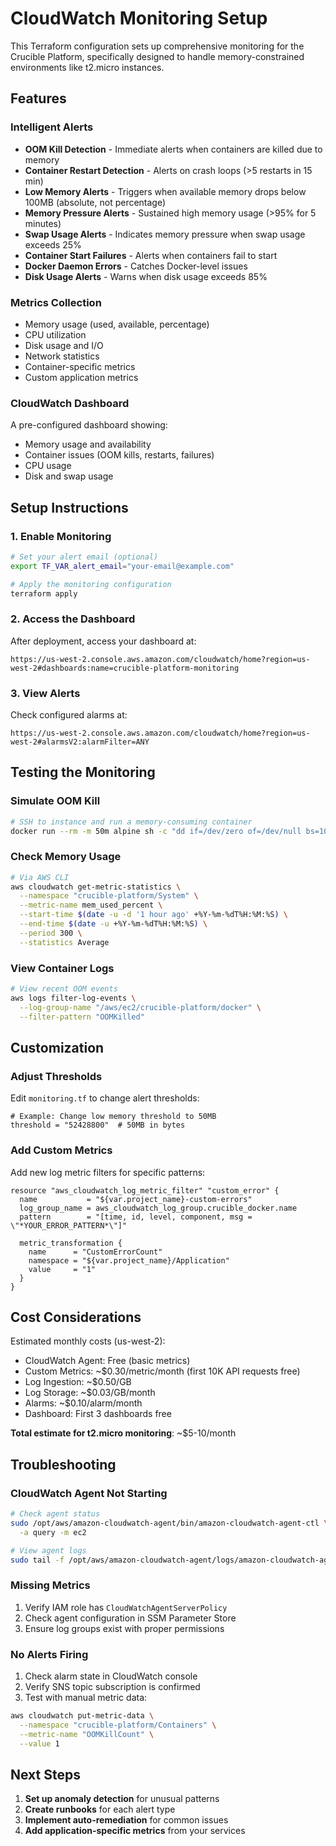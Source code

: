 # CloudWatch Monitoring Setup

This Terraform configuration sets up comprehensive monitoring for the Crucible Platform, specifically designed to handle memory-constrained environments like t2.micro instances.

## Features

### Intelligent Alerts
- **OOM Kill Detection** - Immediate alerts when containers are killed due to memory
- **Container Restart Detection** - Alerts on crash loops (>5 restarts in 15 min)
- **Low Memory Alerts** - Triggers when available memory drops below 100MB (absolute, not percentage)
- **Memory Pressure Alerts** - Sustained high memory usage (>95% for 5 minutes)
- **Swap Usage Alerts** - Indicates memory pressure when swap usage exceeds 25%
- **Container Start Failures** - Alerts when containers fail to start
- **Docker Daemon Errors** - Catches Docker-level issues
- **Disk Usage Alerts** - Warns when disk usage exceeds 85%

### Metrics Collection
- Memory usage (used, available, percentage)
- CPU utilization
- Disk usage and I/O
- Network statistics
- Container-specific metrics
- Custom application metrics

### CloudWatch Dashboard
A pre-configured dashboard showing:
- Memory usage and availability
- Container issues (OOM kills, restarts, failures)
- CPU usage
- Disk and swap usage

## Setup Instructions

### 1. Enable Monitoring
```bash
# Set your alert email (optional)
export TF_VAR_alert_email="your-email@example.com"

# Apply the monitoring configuration
terraform apply
```

### 2. Access the Dashboard
After deployment, access your dashboard at:
```
https://us-west-2.console.aws.amazon.com/cloudwatch/home?region=us-west-2#dashboards:name=crucible-platform-monitoring
```

### 3. View Alerts
Check configured alarms at:
```
https://us-west-2.console.aws.amazon.com/cloudwatch/home?region=us-west-2#alarmsV2:alarmFilter=ANY
```

## Testing the Monitoring

### Simulate OOM Kill
```bash
# SSH to instance and run a memory-consuming container
docker run --rm -m 50m alpine sh -c "dd if=/dev/zero of=/dev/null bs=100M"
```

### Check Memory Usage
```bash
# Via AWS CLI
aws cloudwatch get-metric-statistics \
  --namespace "crucible-platform/System" \
  --metric-name mem_used_percent \
  --start-time $(date -u -d '1 hour ago' +%Y-%m-%dT%H:%M:%S) \
  --end-time $(date -u +%Y-%m-%dT%H:%M:%S) \
  --period 300 \
  --statistics Average
```

### View Container Logs
```bash
# View recent OOM events
aws logs filter-log-events \
  --log-group-name "/aws/ec2/crucible-platform/docker" \
  --filter-pattern "OOMKilled"
```

## Customization

### Adjust Thresholds
Edit `monitoring.tf` to change alert thresholds:
```hcl
# Example: Change low memory threshold to 50MB
threshold = "52428800"  # 50MB in bytes
```

### Add Custom Metrics
Add new log metric filters for specific patterns:
```hcl
resource "aws_cloudwatch_log_metric_filter" "custom_error" {
  name           = "${var.project_name}-custom-errors"
  log_group_name = aws_cloudwatch_log_group.crucible_docker.name
  pattern        = "[time, id, level, component, msg = \"*YOUR_ERROR_PATTERN*\"]"
  
  metric_transformation {
    name      = "CustomErrorCount"
    namespace = "${var.project_name}/Application"
    value     = "1"
  }
}
```

## Cost Considerations

Estimated monthly costs (us-west-2):
- CloudWatch Agent: Free (basic metrics)
- Custom Metrics: ~$0.30/metric/month (first 10K API requests free)
- Log Ingestion: ~$0.50/GB
- Log Storage: ~$0.03/GB/month
- Alarms: ~$0.10/alarm/month
- Dashboard: First 3 dashboards free

**Total estimate for t2.micro monitoring**: ~$5-10/month

## Troubleshooting

### CloudWatch Agent Not Starting
```bash
# Check agent status
sudo /opt/aws/amazon-cloudwatch-agent/bin/amazon-cloudwatch-agent-ctl \
  -a query -m ec2

# View agent logs
sudo tail -f /opt/aws/amazon-cloudwatch-agent/logs/amazon-cloudwatch-agent.log
```

### Missing Metrics
1. Verify IAM role has `CloudWatchAgentServerPolicy`
2. Check agent configuration in SSM Parameter Store
3. Ensure log groups exist with proper permissions

### No Alerts Firing
1. Check alarm state in CloudWatch console
2. Verify SNS topic subscription is confirmed
3. Test with manual metric data:
```bash
aws cloudwatch put-metric-data \
  --namespace "crucible-platform/Containers" \
  --metric-name "OOMKillCount" \
  --value 1
```

## Next Steps

1. **Set up anomaly detection** for unusual patterns
2. **Create runbooks** for each alert type
3. **Implement auto-remediation** for common issues
4. **Add application-specific metrics** from your services